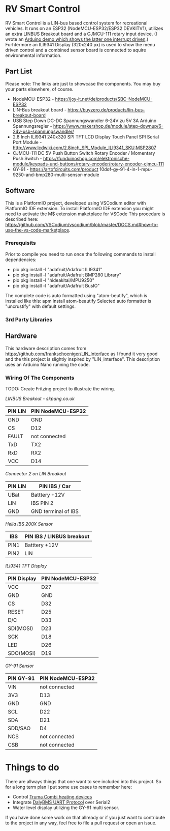 # RV Smart Control
RV Smart Control is a LIN-bus based control system for recreational vehicles. It runs on an ESP32 (NodeMCU-ESP32/ESP32 DEVKITV1), utilizes an extra LINBUS Breakout board and a CJMCU-111 rotary input device. (I wrote an [Arduino demo which shows the latter one interrupt driven](https://github.com/ChrisPHL/CJMCU-111-rotary-button-demo).) Furhtermore an ILI9341 Display (320x240 px) is used to show the menu driven control and a combined sensor board is connected to aquire environmental information.

## Part List
Please note: The links are just to showcase the components. You may buy your parts elsewhere, of course.
* NodeMCU-ESP32 - https://joy-it.net/de/products/SBC-NodeMCU-ESP32
* LIN-Bus breakout board - https://buyzero.de/products/lin-bus-breakout-board 
* USB Step Down DC-DC Spannungswandler 6-24V zu 5V 3A Arduino Spannungsregler - https://www.makershop.de/module/step-downup/6-24v-usb-spannungswandler/
* 2.8 Inch ILI9341 240x320 SPI TFT LCD Display Touch Panel SPI Serial Port Module - http://www.lcdwiki.com/2.8inch_SPI_Module_ILI9341_SKU:MSP2807
* CJMCU-111 DC 5V Push Button Switch Rotary Encoder / Momentary Push Switch - https://funduinoshop.com/elektronische-module/keypads-und-buttons/rotary-encoder/rotary-encoder-cjmcu-111
* GY-91 - https://artofcircuits.com/product 10dof-gy-91-4-in-1-mpu-9250-and-bmp280-multi-sensor-module


## Software
This is a PlatformIO project, developed using VSCodium editor with PlatformIO IDE extension. To install PlatformIO IDE extension you might need to activate the M$ extension maketplace for VSCode This procedure is described here: https://github.com/VSCodium/vscodium/blob/master/DOCS.md#how-to-use-the-vs-code-marketplace.

### Prerequisits
Prior to compile you need to run once the following commands to install dependencies:
* pio pkg install -l "adafruit/Adafruit ILI9341"
* pio pkg install -l "adafruit/Adafruit BMP280 Library"
* pio pkg install -l "hideakitai/MPU9250"
* pio pkg install -l "adafruit/Adafruit BusIO"

The complete code is auto formatted using "atom-beutify", which is installed like this:
apm install atom-beautify
Selected auto formatter is "uncrustify" with default settings.

### 3rd Party Libraries

## Hardware
This hardware description comes from https://github.com/frankschoeniger/LIN_Interface as I found it very good and the this project is slightly inspired by "LIN_interface". This description uses an Arduino Nano running the code.

### Wiring Of The Components
TODO: Create Fritzing project to illustrate the wiring.

*LINBUS Breakout - skpang.co.uk*

|  PIN LIN  |  PIN NodeMCU-ESP32  |
|-----------|---------------------|
|  GND      |  GND                |  
|  CS       |  D12                |
|  FAULT    |  not connected      |
|  TxD      |  TX2                |
|  RxD      |  RX2                |
|  VCC      |  D14                |


*Connector 2 on LIN Breakout*

|  PIN LIN  |  PIN IBS / Car        |
|-----------|-----------------------|
|  UBat     |  Batttery +12V        |  
|  LIN      |  IBS PIN 2            |
|  GND      |  GND terminal of IBS  |


*Hella IBS 200X Sensor*

|  IBS      |  PIN IBS / LINBUS breakout  |
|-----------|-----------------------------|
|  PIN1     |  Batttery +12V              |  
|  PIN2     |  LIN                        |


*ILI9341 TFT Display*

|  PIN Display  |  PIN NodeMCU-ESP32  |
|---------------|---------------------|
|  VCC          |  D27                |
|  GND          |  GND                |
|  CS           |  D32                |
|  RESET        |  D25                |
|  D/C          |  D33                |
|  SDI(MOSI)    |  D23                |
|  SCK          |  D18                |
|  LED          |  D26                |
|  SDO(MOSI)    |  D19                |


 *GY-91 Sensor*

|  PIN GY-91  |  PIN NodeMCU-ESP32  |
|-------------|---------------------|
|  VIN        |  not connected      |
|  3V3        |  D13                |
|  GND        |  GND                |
|  SCL        |  D22                |
|  SDA        |  D21                |
|  SDD/SAO    |  D4                 |
|  NCS        |  not connected      |
|  CSB        |  not connected      |



# Things to do
There are allways things that one want to see included into this project. So for a long term plan I put some use cases to remember here: 
* Control [Truma Combi heating devices](https://www.truma.com/int/en/products/truma-heater)
* Integrate [DalyBMS UART Protocol](https://github.com/maland16/daly-bms-uart) over Serial2
* Water level display utilizing the GY-91 multi sensor.

If you have done some work on that allready or if you just want to contribute to the project in any way, feel free to file a pull request or open an issue. 